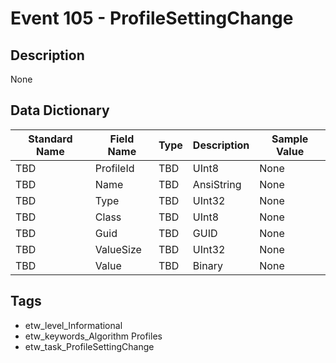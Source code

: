 # Event 105 - ProfileSettingChange

## Description
None

## Data Dictionary
|Standard Name|Field Name|Type|Description|Sample Value|
|---|---|---|---|---|
|TBD|ProfileId|TBD|UInt8|None|None|
|TBD|Name|TBD|AnsiString|None|None|
|TBD|Type|TBD|UInt32|None|None|
|TBD|Class|TBD|UInt8|None|None|
|TBD|Guid|TBD|GUID|None|None|
|TBD|ValueSize|TBD|UInt32|None|None|
|TBD|Value|TBD|Binary|None|None|

## Tags
* etw_level_Informational
* etw_keywords_Algorithm Profiles
* etw_task_ProfileSettingChange